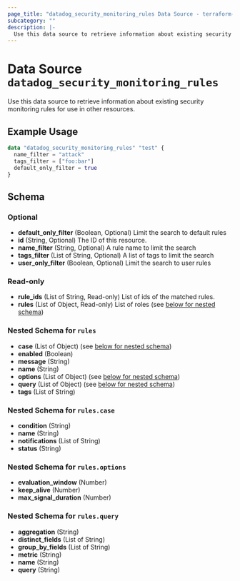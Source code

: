 ```yaml
---
page_title: "datadog_security_monitoring_rules Data Source - terraform-provider-datadog"
subcategory: ""
description: |-
  Use this data source to retrieve information about existing security monitoring rules for use in other resources.
---
```


# Data Source `datadog_security_monitoring_rules`

Use this data source to retrieve information about existing security monitoring rules for use in other resources.

## Example Usage

```terraform
data "datadog_security_monitoring_rules" "test" {
  name_filter = "attack"
  tags_filter = ["foo:bar"]
  default_only_filter = true
}
```

## Schema

### Optional

- **default_only_filter** (Boolean, Optional) Limit the search to default rules
- **id** (String, Optional) The ID of this resource.
- **name_filter** (String, Optional) A rule name to limit the search
- **tags_filter** (List of String, Optional) A list of tags to limit the search
- **user_only_filter** (Boolean, Optional) Limit the search to user rules

### Read-only

- **rule_ids** (List of String, Read-only) List of ids of the matched rules.
- **rules** (List of Object, Read-only) List of roles (see [below for nested schema](#nestedatt--rules))

<a id="nestedatt--rules"></a>
### Nested Schema for `rules`

- **case** (List of Object) (see [below for nested schema](#nestedobjatt--rules--case))
- **enabled** (Boolean)
- **message** (String)
- **name** (String)
- **options** (List of Object) (see [below for nested schema](#nestedobjatt--rules--options))
- **query** (List of Object) (see [below for nested schema](#nestedobjatt--rules--query))
- **tags** (List of String)

<a id="nestedobjatt--rules--case"></a>
### Nested Schema for `rules.case`

- **condition** (String)
- **name** (String)
- **notifications** (List of String)
- **status** (String)


<a id="nestedobjatt--rules--options"></a>
### Nested Schema for `rules.options`

- **evaluation_window** (Number)
- **keep_alive** (Number)
- **max_signal_duration** (Number)


<a id="nestedobjatt--rules--query"></a>
### Nested Schema for `rules.query`

- **aggregation** (String)
- **distinct_fields** (List of String)
- **group_by_fields** (List of String)
- **metric** (String)
- **name** (String)
- **query** (String)


